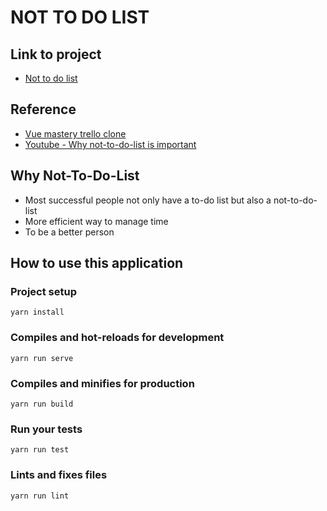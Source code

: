# NOT TO DO LIST 

## Link to project 
* [Not to do list](http://www.not-to-do-list.site)
## Reference 
* [Vue mastery trello clone](https://github.com/Code-Pop/watch-us-build-trello/releases/tag/lesson-9-complete)
* [Youtube - Why not-to-do-list is important](https://www.youtube.com/watch?v=gmrs8UxAZwo&t=295s)

## Why Not-To-Do-List
* Most successful people not only have a to-do list but also a not-to-do-list
* More efficient way to manage time
* To be a better person

## How to use this application 

### Project setup 
```
yarn install
```

### Compiles and hot-reloads for development
```
yarn run serve
```

### Compiles and minifies for production
```
yarn run build
```

### Run your tests
```
yarn run test
```

### Lints and fixes files
```
yarn run lint
```
